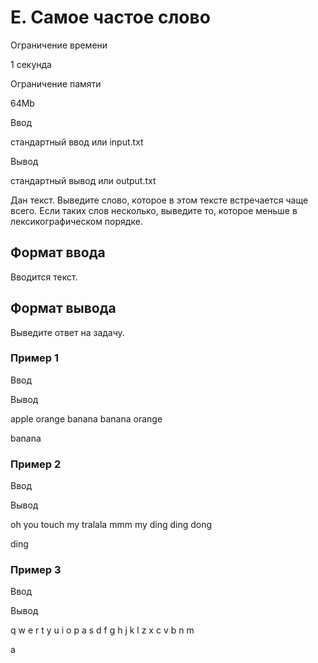 E. Самое частое слово
=====================

Ограничение времени

1 секунда

Ограничение памяти

64Mb

Ввод

стандартный ввод или input.txt

Вывод

стандартный вывод или output.txt

Дан текст. Выведите слово, которое в этом тексте встречается чаще всего. Если таких слов несколько, выведите то, которое меньше в лексикографическом порядке.

Формат ввода
------------

Вводится текст.

Формат вывода
-------------

Выведите ответ на задачу.

### Пример 1

Ввод

Вывод

apple orange banana banana orange

banana

### Пример 2

Ввод

Вывод

oh you touch my tralala mmm my ding ding dong

ding

### Пример 3

Ввод

Вывод

q w e r t y u i o p
a s d f g h j k l
z x c v b n m

a